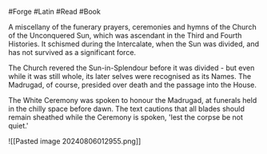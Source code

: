 #Forge #Latin #Read #Book 

A miscellany of the funerary prayers, ceremonies and hymns of the Church of the Unconquered Sun, which was ascendant in the Third and Fourth Histories. It schismed during the Intercalate, when the Sun was divided, and has not survived as a significant force.

The Church revered the Sun-in-Splendour before it was divided - but even while it was still whole, its later selves were recognised as its Names. The Madrugad, of course, presided over death and the passage into the House.

The White Ceremony was spoken to honour the Madrugad, at funerals held in the chilly space before dawn. The text cautions that all blades should remain sheathed while the Ceremony is spoken, 'lest the corpse be not quiet.'

![[Pasted image 20240806012955.png]]